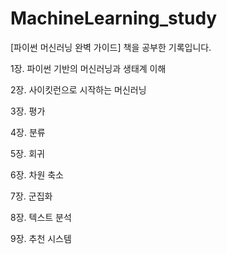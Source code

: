 # MachineLearning_study
[파이썬 머신러닝 완벽 가이드] 책을 공부한 기록입니다.

1장. 파이썬 기반의 머신러닝과 생태계 이해


2장. 사이킷런으로 시작하는 머신러닝


3장. 평가


4장. 분류


5장. 회귀


6장. 차원 축소


7장. 군집화


8장. 텍스트 분석


9장. 추천 시스템

